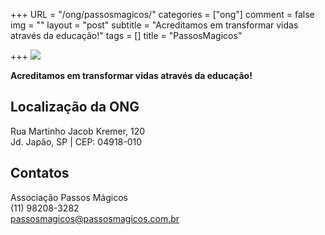 +++
URL = "/ong/passosmagicos/"
categories = ["ong"]
comment = false
img = ""
layout = "post"
subtitle = "Acreditamos em transformar vidas através da educação!"
tags = []
title = "PassosMagicos"

+++
![](/uploads/passos-magicos-icon-cor.png)

**Acreditamos em transformar vidas através da educação!**

## Localização da ONG

Rua Martinho Jacob Kremer, 120  
Jd. Japão, SP | CEP: 04918-010

## Contatos

Associação Passos Mágicos  
(11) 98208-3282  
passosmagicos@passosmagicos.com.br